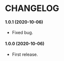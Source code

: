 CHANGELOG
=========

#### 1.0.1 (2020-10-06)

* Fixed bug.

#### 1.0.0 (2020-10-06)

* First release.
